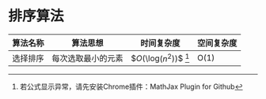 # 排序算法

| 算法名称 | 算法思想 | 时间复杂度 | 空间复杂度 |
| ---- | ---- | ---- | ---- |
| 选择排序 | 每次选取最小的元素 | $$O($\log$(n^2))$$ [^1] | O(1) |


[^1]: 若公式显示异常，请先安装Chrome插件：MathJax Plugin for Github
